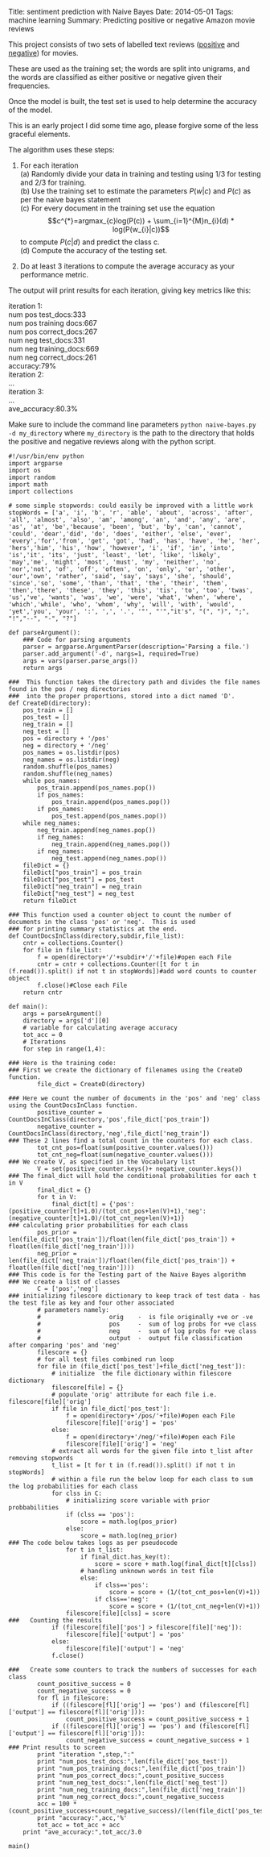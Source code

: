 Title:  sentiment prediction with Naive Bayes
Date: 2014-05-01
Tags: machine learning
Summary: Predicting positive or negative Amazon movie reviews  


This project consists of two sets of labelled text reviews ([positive](https://www.dropbox.com/sh/n2r4e929ahzx84o/AABdDVQ1Rlygs-XkjTytn3bAa) and [negative](https://www.dropbox.com/sh/scnnjiotbltm2za/AAAGz7NsEoG61ojzgZZQPfV-a)) for movies.  

These are used as the training set; the words are split into unigrams, and the words are classified as either positive or negative given their frequencies. 

Once the model is built, the test set is used to help determine the accuracy of the model.  

This is an early project I did some time ago, please forgive some of the less graceful elements.  

The algorithm uses these steps:  

1. For each iteration  
(a) Randomly divide your data in training and testing using 1/3 for
testing and 2/3 for training.  
(b) Use the training set to estimate the parameters $P(w|c)$ and $P(c)$ as per the naive bayes statement  
(c) For every document in the training set use the equation $$c^{*}=argmax_{c}log(P(c)) + \sum_{i=1}^{M}n_{i}(d) * log(P(w_{i}|c))$$ to compute $P(c|d)$ and predict the class c.  
(d) Compute the accuracy of the testing set.

2. Do at least 3 iterations to compute the average accuracy as your performance metric.  

The output will print results for each iteration, giving key metrics like this:

iteration 1:  
    num pos test_docs:333  
    num pos training docs:667  
    num pos correct_docs:267  
    num neg test_docs:331  
    num neg training_docs:669  
    num neg correct_docs:261  
    accuracy:79%  
iteration 2:  
    ...  
iteration 3:  
    ...  
ave_accuracy:80.3%  




Make sure to include the command line parameters `python naive-bayes.py -d my_directory` where `my_directory` is the path to the directory that holds the positive and negative reviews along with the python script.

    #!/usr/bin/env python
    import argparse
    import os
    import random
    import math
    import collections
    
    # some simple stopwords: could easily be improved with a little work
    stopWords = ['a', 'i', 'b', 'r', 'able', 'about', 'across', 'after', 'all', 'almost', 'also', 'am', 'among', 'an', 'and', 'any', 'are', 'as', 'at', 'be','because', 'been', 'but', 'by', 'can', 'cannot', 'could', 'dear','did', 'do', 'does', 'either', 'else', 'ever', 'every','for','from', 'get', 'got', 'had', 'has', 'have', 'he', 'her', 'hers','him', 'his', 'how', 'however', 'i', 'if', 'in', 'into', 'is','it', 'its', 'just', 'least', 'let', 'like', 'likely', 'may','me', 'might', 'most', 'must', 'my', 'neither', 'no', 'nor','not', 'of', 'off', 'often', 'on', 'only', 'or', 'other', 'our','own', 'rather', 'said', 'say', 'says', 'she', 'should', 'since','so', 'some', 'than', 'that', 'the', 'their', 'them', 'then','there', 'these', 'they', 'this', 'tis', 'to', 'too', 'twas', 'us','ve', 'wants', 'was', 'we', 'were', 'what', 'when', 'where', 'which','while', 'who', 'whom', 'why', 'will', 'with', 'would', 'yet','you', 'your', ':', ',', '.', '"', "'","it's", "(", ")", ";", "!","--", "-", "?"]
    
    def parseArgument():
        ### Code for parsing arguments
        parser = argparse.ArgumentParser(description='Parsing a file.')
        parser.add_argument('-d', nargs=1, required=True)
        args = vars(parser.parse_args())
        return args
        
    ###  This function takes the directory path and divides the file names found in the pos / neg directories
    ###  into the proper proportions, stored into a dict named 'D'.
    def CreateD(directory):
        pos_train = []
        pos_test = []
        neg_train = []
        neg_test = []
        pos = directory + '/pos'
        neg = directory + '/neg'
        pos_names = os.listdir(pos)
        neg_names = os.listdir(neg)
        random.shuffle(pos_names)
        random.shuffle(neg_names)
        while pos_names:
            pos_train.append(pos_names.pop())
            if pos_names:
                pos_train.append(pos_names.pop())
            if pos_names:
                pos_test.append(pos_names.pop())
        while neg_names:
            neg_train.append(neg_names.pop())
            if neg_names:
                neg_train.append(neg_names.pop())
            if neg_names:
                neg_test.append(neg_names.pop())
        fileDict = {}
        fileDict["pos_train"] = pos_train
        fileDict["pos_test"] = pos_test
        fileDict["neg_train"] = neg_train
        fileDict["neg_test"] = neg_test
        return fileDict
        
    ### This function used a counter object to count the number of documents in the class 'pos' or 'neg'.  This is used
    ### for printing summary statistics at the end.
    def CountDocsInClass(directory,subdir,file_list):
        cntr = collections.Counter()
        for file in file_list:
            f = open(directory+'/'+subdir+'/'+file)#open each File
            cntr = cntr + collections.Counter([t for t in (f.read()).split() if not t in stopWords])#add word counts to counter object
            f.close()#Close each File
        return cntr
        
    def main():
        args = parseArgument()
        directory = args['d'][0]
        # variable for calculating average accuracy
        tot_acc = 0
        # Iterations
        for step in range(1,4):
        
    ### Here is the training code:
    ### First we create the dictionary of filenames using the CreateD function.
            file_dict = CreateD(directory)
            
    ### Here we count the number of documents in the 'pos' and 'neg' class using the CountDocsInClass function.
            positive_counter = CountDocsInClass(directory,'pos',file_dict['pos_train'])
            negative_counter = CountDocsInClass(directory,'neg',file_dict['neg_train'])
    ### These 2 lines find a total count in the counters for each class.
            tot_cnt_pos=float(sum(positive_counter.values()))
            tot_cnt_neg=float(sum(negative_counter.values()))
    ### We create V, as specified in the Vocabulary list
            V = set(positive_counter.keys()+ negative_counter.keys())
    ### The final_dict will hold the conditional probabilities for each t in V
            final_dict = {}
            for t in V:
                final_dict[t] = {'pos':(positive_counter[t]+1.0)/(tot_cnt_pos+len(V)+1),'neg':(negative_counter[t]+1.0)/(tot_cnt_neg+len(V)+1)}
    ### calculating prior probabilities for each class
            pos_prior = len(file_dict['pos_train'])/float(len(file_dict['pos_train']) + float(len(file_dict['neg_train'])))
            neg_prior = len(file_dict['neg_train'])/float(len(file_dict['pos_train']) + float(len(file_dict['neg_train'])))
    ### This code is for the Testing part of the Naive Bayes algorithm
    ### We create a list of classes
            C = ['pos','neg']
    ### initializing filescore dictionary to keep track of test data - has the test file as key and four other associated
            # parameters namely:
            #                   orig    -  is file originally +ve or -ve
            #                   pos     -  sum of log probs for +ve class
            #                   neg     -  sum of log probs for +ve class
            #                   output  -  output file classification after comparing 'pos' and 'neg'
            filescore = {}
            # for all test files combined run loop
            for file in (file_dict['pos_test']+file_dict['neg_test']):
                # initialize  the file dictionary within filescore dictionary
                filescore[file] = {}
                # populate 'orig' attribute for each file i.e. filescore[file]['orig']
                if file in file_dict['pos_test']:
                    f = open(directory+'/pos/'+file)#open each File
                    filescore[file]['orig'] = 'pos'
                else:
                    f = open(directory+'/neg/'+file)#open each File
                    filescore[file]['orig'] = 'neg'
                # extract all words for the given file into t_list after removing stopwords
                t_list = [t for t in (f.read()).split() if not t in stopWords]
                # within a file run the below loop for each class to sum the log probabilities for each class
                for clss in C:
                    # initializing score variable with prior probbabilities
                    if (clss == 'pos'):
                        score = math.log(pos_prior)
                    else:
                        score = math.log(neg_prior)
    ### The code below takes logs as per pseudocode
                    for t in t_list:
                        if final_dict.has_key(t):
                            score = score + math.log(final_dict[t][clss])
                        # handling unknown words in test file
                        else:
                            if clss=='pos':
                                score = score + (1/(tot_cnt_pos+len(V)+1))
                            if clss=='neg':
                                score = score + (1/(tot_cnt_neg+len(V)+1))
                    filescore[file][clss] = score
    ###   Counting the results
                if (filescore[file]['pos'] > filescore[file]['neg']):
                    filescore[file]['output'] = 'pos'
                else:
                    filescore[file]['output'] = 'neg'
                f.close()
                
    ###   Create some counters to track the numbers of successes for each class
            count_positive_success = 0
            count_negative_success = 0
            for fl in filescore:
                if ((filescore[fl]['orig'] == 'pos') and (filescore[fl]['output'] == filescore[fl]['orig'])):
                    count_positive_success = count_positive_success + 1
                if ((filescore[fl]['orig'] == 'pos') and (filescore[fl]['output'] == filescore[fl]['orig'])):
                    count_negative_success = count_negative_success + 1
    ### Print results to screen
            print "iteration ",step,":"
            print "num_pos_test_docs:",len(file_dict['pos_test'])
            print "num_pos_training_docs:",len(file_dict['pos_train'])
            print "num_pos_correct_docs:",count_positive_success
            print "num_neg_test_docs:",len(file_dict['neg_test'])
            print "num_neg_training_docs:",len(file_dict['neg_train'])
            print "num_neg_correct_docs:",count_negative_success
            acc = 100 * (count_positive_success+count_negative_success)/(len(file_dict['pos_test'])+len(file_dict['neg_test']))
            print "accuracy:",acc,'%'
            tot_acc = tot_acc + acc
        print "ave_accuracy:",tot_acc/3.0
        
    main()
